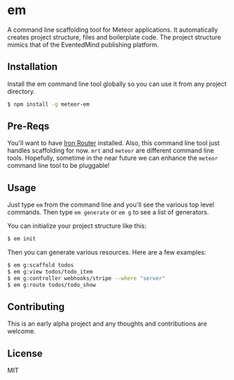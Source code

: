 # em

A command line scaffolding tool for Meteor applications. It automatically
creates project structure, files and boilerplate code. The project structure
mimics that of the EventedMind publishing platform.

## Installation

Install the em command line tool globally so you can use it from any project
directory.

```sh
$ npm install -g meteor-em
```

## Pre-Reqs

You'll want to have [Iron Router](https://github.com/eventedmind/iron-router)
installed. Also, this command line tool just handles scaffolding for now. `mrt`
and `meteor` are different command line tools. Hopefully, sometime in the near
future we can enhance the `meteor` command line tool to be pluggable!

## Usage

Just type ```em``` from the command line and you'll see the various top level
commands. Then type ```em generate``` or ```em g``` to see a list of generators.

You can initialize your project structure like this:

```sh
$ em init
```

Then you can generate various resources. Here are a few examples:

```sh
$ em g:scaffold todos
$ em g:view todos/todo_item
$ em g:controller webhooks/stripe --where "server"
$ em g:route todos/todo_show
```

## Contributing

This is an early alpha project and any thoughts and contributions are welcome.

## License
MIT
